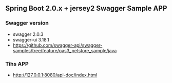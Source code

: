 ## Spring Boot 2.0.x + jersey2 Swagger Sample APP

### Swagger version
* swagger 2.0.3
* swagger-ui 3.18.1
* https://github.com/swagger-api/swagger-samples/tree/feature/oas3_petstore_sample/java

### Tihs APP
* http://127.0.0.1:8080/api-doc/index.html